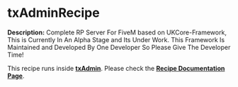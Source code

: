# txAdminRecipe

**Description:** Complete RP Server For FiveM based on UKCore-Framework, This is Currently In An Alpha Stage and Its Under Work. This Framework Is Maintained and Developed By One Developer So Please Give The Developer Time!

This recipe runs inside [**txAdmin**](https://github.com/tabarra/txAdmin).
Please check the [**Recipe Documentation Page**](https://github.com/tabarra/txAdmin/blob/master/docs/recipe.md).